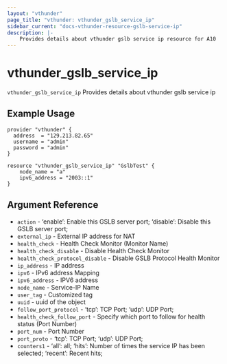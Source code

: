 ```yaml
---
layout: "vthunder"
page_title: "vthunder: vthunder_gslb_service_ip"
sidebar_current: "docs-vthunder-resource-gslb-service-ip"
description: |-
	Provides details about vthunder gslb service ip resource for A10
---
```


# vthunder\_gslb\_service\_ip

`vthunder_gslb_service_ip` Provides details about vthunder gslb service ip
## Example Usage


```hcl
provider "vthunder" {
  address  = "129.213.82.65"
  username = "admin"
  password = "admin"
}

resource "vthunder_gslb_service_ip" "GslbTest" {
	node_name = "a"
	ipv6_address = "2003::1" 
}
```

## Argument Reference

* `action` - ‘enable’: Enable this GSLB server port; ‘disable’: Disable this GSLB server port;
* `external_ip` - External IP address for NAT
* `health_check` - Health Check Monitor (Monitor Name)
* `health_check_disable` - Disable Health Check Monitor
* `health_check_protocol_disable` - Disable GSLB Protocol Health Monitor
* `ip_address` - IP address
* `ipv6` - IPv6 address Mapping
* `ipv6_address` - IPV6 address
* `node_name` - Service-IP Name
* `user_tag` - Customized tag
* `uuid` - uuid of the object
* `follow_port_protocol` - ‘tcp’: TCP Port; ‘udp’: UDP Port;
* `health_check_follow_port` - Specify which port to follow for health status (Port Number)
* `port_num` - Port Number
* `port_proto` - ‘tcp’: TCP Port; ‘udp’: UDP Port;
* `counters1` - ‘all’: all; ‘hits’: Number of times the service IP has been selected; ‘recent’: Recent hits;

